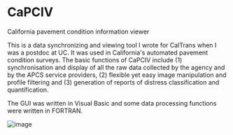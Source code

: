 # CaPCIV
California pavement condition information viewer

This is a data synchronizing and viewing tool I wrote for CalTrans when I was a postdoc at UC.  It was used in California's automated pavement condition surveys. The basic functions of CaPCIV include (1) synchronisation and display of all the raw data collected by the agency and by the APCS service providers, (2) flexible yet easy image manipulation and profile filtering and (3) generation of reports of distress classification and quantification.

The GUI was written in Visual Basic and some data processing functions were written in FORTRAN.

![image](https://user-images.githubusercontent.com/98243582/150668108-2c55e424-41f3-40f4-ab41-74d8fa187b89.png)

